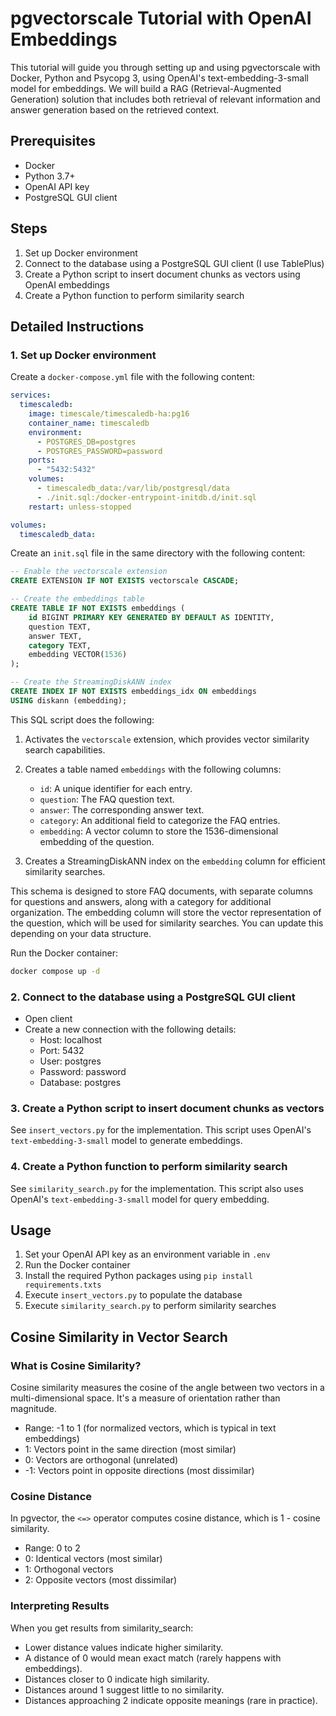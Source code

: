 # pgvectorscale Tutorial with OpenAI Embeddings

This tutorial will guide you through setting up and using pgvectorscale with Docker, Python and Psycopg 3, using OpenAI's text-embedding-3-small model for embeddings. We will build a RAG (Retrieval-Augmented Generation) solution that includes both retrieval of relevant information and answer generation based on the retrieved context.

## Prerequisites

- Docker
- Python 3.7+
- OpenAI API key
- PostgreSQL GUI client

## Steps

1. Set up Docker environment
2. Connect to the database using a PostgreSQL GUI client (I use TablePlus)
3. Create a Python script to insert document chunks as vectors using OpenAI embeddings
4. Create a Python function to perform similarity search

## Detailed Instructions

### 1. Set up Docker environment

Create a `docker-compose.yml` file with the following content:

```yaml
services:
  timescaledb:
    image: timescale/timescaledb-ha:pg16
    container_name: timescaledb
    environment:
      - POSTGRES_DB=postgres
      - POSTGRES_PASSWORD=password
    ports:
      - "5432:5432"
    volumes:
      - timescaledb_data:/var/lib/postgresql/data
      - ./init.sql:/docker-entrypoint-initdb.d/init.sql
    restart: unless-stopped

volumes:
  timescaledb_data:
```

Create an `init.sql` file in the same directory with the following content:

```sql
-- Enable the vectorscale extension
CREATE EXTENSION IF NOT EXISTS vectorscale CASCADE;

-- Create the embeddings table
CREATE TABLE IF NOT EXISTS embeddings (
    id BIGINT PRIMARY KEY GENERATED BY DEFAULT AS IDENTITY,
    question TEXT,
    answer TEXT,
    category TEXT,
    embedding VECTOR(1536)
);

-- Create the StreamingDiskANN index
CREATE INDEX IF NOT EXISTS embeddings_idx ON embeddings
USING diskann (embedding);
```

This SQL script does the following:

1. Activates the `vectorscale` extension, which provides vector similarity search capabilities.

2. Creates a table named `embeddings` with the following columns:
   - `id`: A unique identifier for each entry.
   - `question`: The FAQ question text.
   - `answer`: The corresponding answer text.
   - `category`: An additional field to categorize the FAQ entries.
   - `embedding`: A vector column to store the 1536-dimensional embedding of the question.

3. Creates a StreamingDiskANN index on the `embedding` column for efficient similarity searches.

This schema is designed to store FAQ documents, with separate columns for questions and answers, along with a category for additional organization. The embedding column will store the vector representation of the question, which will be used for similarity searches. You can update this depending on your data structure.

Run the Docker container:

```bash
docker compose up -d
```

### 2. Connect to the database using a PostgreSQL GUI client

- Open client
- Create a new connection with the following details:
  - Host: localhost
  - Port: 5432
  - User: postgres
  - Password: password
  - Database: postgres

### 3. Create a Python script to insert document chunks as vectors

See `insert_vectors.py` for the implementation. This script uses OpenAI's `text-embedding-3-small` model to generate embeddings.

### 4. Create a Python function to perform similarity search

See `similarity_search.py` for the implementation. This script also uses OpenAI's `text-embedding-3-small` model for query embedding.

## Usage

1. Set your OpenAI API key as an environment variable in `.env`
2. Run the Docker container
3. Install the required Python packages using `pip install requirements.txts`
4. Execute `insert_vectors.py` to populate the database
5. Execute `similarity_search.py` to perform similarity searches

## Cosine Similarity in Vector Search

### What is Cosine Similarity?

Cosine similarity measures the cosine of the angle between two vectors in a multi-dimensional space. It's a measure of orientation rather than magnitude.

- Range: -1 to 1 (for normalized vectors, which is typical in text embeddings)
- 1: Vectors point in the same direction (most similar)
- 0: Vectors are orthogonal (unrelated)
- -1: Vectors point in opposite directions (most dissimilar)

### Cosine Distance

In pgvector, the `<=>` operator computes cosine distance, which is 1 - cosine similarity.

- Range: 0 to 2
- 0: Identical vectors (most similar)
- 1: Orthogonal vectors
- 2: Opposite vectors (most dissimilar)

### Interpreting Results

When you get results from similarity_search:

- Lower distance values indicate higher similarity.
- A distance of 0 would mean exact match (rarely happens with embeddings).
- Distances closer to 0 indicate high similarity.
- Distances around 1 suggest little to no similarity.
- Distances approaching 2 indicate opposite meanings (rare in practice).
